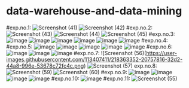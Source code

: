 # data-warehouse-and-data-mining
#exp.no.1:
![Screenshot (41)](https://user-images.githubusercontent.com/113407411/217812443-785e03bd-6df4-4534-942b-feffedf7c827.png)
![Screenshot (42)](https://user-images.githubusercontent.com/113407411/217812467-bc3e1a80-c952-4697-8815-211fe134cf1b.png)
#exp.no.2:
![Screenshot (43)](https://user-images.githubusercontent.com/113407411/217817818-842eb719-12d9-4e11-8f46-2f6eaffa4731.png)
![Screenshot (44)](https://user-images.githubusercontent.com/113407411/217817846-81a8028a-ade2-49a0-9bee-a9c4775a6ade.png)
![Screenshot (45)](https://user-images.githubusercontent.com/113407411/217817875-b2f42cbb-741d-499f-91b0-26713aa94285.png)
#exp.no.3:
![image](https://user-images.githubusercontent.com/113407411/217820477-22971db0-c35b-4ee5-ae69-4a41d7076545.png)
![image](https://user-images.githubusercontent.com/113407411/217820553-1dad0907-1273-4af0-9d52-f9227e0a1f1a.png)
![image](https://user-images.githubusercontent.com/113407411/217820586-320dea92-c2aa-479b-9943-a1518f375a80.png)
![image](https://user-images.githubusercontent.com/113407411/217821843-b11d588c-4d1a-4332-a3ce-2b33c023ab9f.png)
![image](https://user-images.githubusercontent.com/113407411/217822071-d50edcb5-bad8-459c-98ec-650862f02f8b.png)
![image](https://user-images.githubusercontent.com/113407411/217822291-bf408763-9c8f-47f1-89d6-8b88c89cdd71.png)
#exp.no.4:
#exp.no.5:
![image](https://user-images.githubusercontent.com/113407411/218357521-0167bcf9-c363-40ad-9f4c-c6e29f29be7e.png)
![image](https://user-images.githubusercontent.com/113407411/218357511-ca19da93-fc2b-4462-b373-92e499a31281.png)
![image](https://user-images.githubusercontent.com/113407411/218357533-8df17a7b-fd1b-4cdd-8a52-3d76adece47d.png)
![image](https://user-images.githubusercontent.com/113407411/218357553-13515545-9765-4f1c-9a20-19969e6afdd0.png)
![image](https://user-images.githubusercontent.com/113407411/218357561-f216a677-84be-4490-a0b5-f9b35cbbc893.png)
#exp.no.6:
![image](https://user-images.githubusercontent.com/113407411/218357745-a8669219-15f7-4eca-8c9f-26f7d0c481be.png)
![image](https://user-images.githubusercontent.com/113407411/218357755-cb96e410-994c-466c-83c3-2900da948d9c.png)
![image](https://user-images.githubusercontent.com/113407411/218357767-40b30f5a-f598-428f-8d7e-0e56975a1b83.png)
#exp.no.7:
![Screenshot (56)(https://user-images.githubusercontent.com/113407411/218363352-20757816-32d2-44a8-996e-53678c72fc4c.png)
![Screenshot (57)](https://user-images.githubusercontent.com/113407411/218363367-c9c01e0b-f2e4-4a8e-acb3-6b38fa7737d3.png)
exp.no.8:
![Screenshot (59)](https://user-images.githubusercontent.com/113407411/218363880-8dd2ce3a-b554-4d32-8606-87a02434ac58.png)
![Screenshot (60)](https://user-images.githubusercontent.com/113407411/218363827-1c978000-c6fe-4b8b-8dbe-8bd3e5c3ccfe.png)
#exp.no.9:
![image](https://user-images.githubusercontent.com/113407411/218357844-49abb38e-7bbc-4c1e-b82d-b83f6cd3cff9.png)
![image](https://user-images.githubusercontent.com/113407411/218357857-078fdfbb-bfe4-452e-8a67-522717738739.png)
![image](https://user-images.githubusercontent.com/113407411/218357877-0c9fd1a5-ae66-4ccd-a6dc-80419ac45192.png)
![image](https://user-images.githubusercontent.com/113407411/218357886-ad8f6fd1-07b0-4d76-9c57-55fc0c961e1d.png)
#exp.no.10:
![image](https://user-images.githubusercontent.com/113407411/218362580-1cc0135a-f50d-412f-b00f-1b8b8cca04f3.png)
#exp.no.11:
![Screenshot (55)](https://user-images.githubusercontent.com/113407411/218362152-fcb3ff54-db68-4c6c-b39a-a0df00bb66b8.png)

